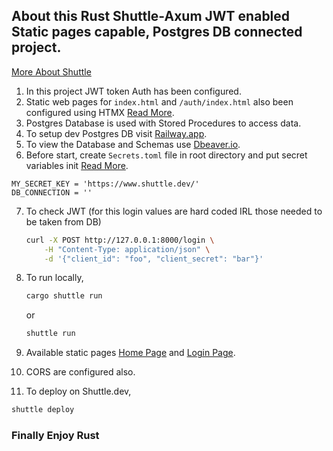 ## About this Rust Shuttle-Axum JWT enabled Static pages capable, Postgres DB connected project.

[More About Shuttle](https://www.shuttle.dev/)

1. In this project JWT token Auth has been configured.
2. Static web pages for `index.html` and `/auth/index.html` also been configured using HTMX [Read More](https://htmx.org/).
3. Postgres Database is used with Stored Procedures to access data.
4. To setup dev Postgres DB visit [Railway.app](https://railway.app/).
5. To view the Database and Schemas use [Dbeaver.io](https://dbeaver.io/).
6. Before start, create `Secrets.toml` file in root directory and put secret variables init [Read More](https://docs.shuttle.rs/resources/shuttle-secrets#secrets).
```env
MY_SECRET_KEY = 'https://www.shuttle.dev/'
DB_CONNECTION = ''
```
7. To check JWT (for this login values are hard coded IRL those needed to be taken from DB)
    ```bash
    curl -X POST http://127.0.0.1:8000/login \
        -H "Content-Type: application/json" \
        -d '{"client_id": "foo", "client_secret": "bar"}'
    ```
8.  To run locally,
    ```bash
    cargo shuttle run
    ```
    or
    ```bash
    shuttle run
    ```

9. Available static pages [Home Page](http://127.0.0.1:8000) and [Login Page](http://127.0.0.1:8000/auth/index.html).
10. CORS are configured also.
11.  To deploy on Shuttle.dev,
```bash
shuttle deploy
```

### Finally Enjoy Rust